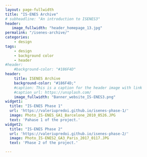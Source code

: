 ```yaml
---
layout: page-fullwidth
title: "IS-ENES Archive"
# subheadline: "An introduction to ISENES3"
header:
   image_fullwidth: "header_homepage_13.jpg"
permalink: "/isenes-archive/"
categories:
    - design
tags:
    - design
    - background color
    - header
#header:
    #background-color: "#186F4D"
header:
    title: ISENES Archive
    background-color: "#186F4D;"
    #caption: This is a caption for the header image with link
    #caption_url: https://unsplash.com/
    image_fullwidth: "Banner_website_IS-ENES3.png"
widget1:
  title: "IS-ENES Phase 1"
  url: 'https://valeriupredoi.github.io/isenes-phase-1/'
  image: Photo_IS-ENES_GA1_Barcelone_2010_0526.JPG
  text: 'Pahase 1 of the project.'
widget2:
  title: "IS-ENES Phase 2"
  url: 'https://valeriupredoi.github.io/isenes-phase-2/'
  image: Photo_IS-ENES2_GA3_Paris_2017_0117.JPG
  text: 'Phase 2 of the project.'

---
```

